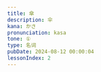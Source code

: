 ```yaml
---
title: 傘
description: 伞
kana: かさ
pronunciation: kasa
tone: ①
type: 名词
pubDate: 2024-08-12 00:00:04
lessonIndex: 2
---
```

